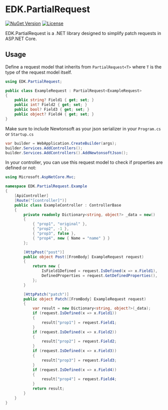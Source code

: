 # EDK.PartialRequest

[![NuGet Version](https://img.shields.io/nuget/v/EDK.PartialRequest.svg)](https://www.nuget.org/packages/EDK.PartialRequest/)
[![License](https://img.shields.io/badge/license-MIT-blue.svg)](LICENSE)

EDK.PartialRequest is a .NET library designed to simplify patch requests in ASP.NET Core.

## Usage

Define a request model that inherits from `PartialRequest<T>` where `T` is the type of the request model itself.

```csharp
using EDK.PartialRequest;

public class ExampleRequest : PartialRequest<ExampleRequest>
{
    public string? Field1 { get; set; }
    public int? Field2 { get; set; }
    public bool? Field3 { get; set; }
    public object? Field4 { get; set; }
}
```

Make sure to include Newtonsoft as your json serializer in your `Program.cs` or `Startup.cs`
```csharp
var builder = WebApplication.CreateBuilder(args);
builder.Services.AddControllers();
builder.Services.AddControllers().AddNewtonsoftJson();
```

In your controller, you can use this request model to check if properties are defined or not:

```csharp
using Microsoft.AspNetCore.Mvc;

namespace EDK.PartialRequest.Example
{
    [ApiController]
    [Route("[controller]")]
    public class ExampleController : ControllerBase
    {
        private readonly Dictionary<string, object?> _data = new()
        {
            { "prop1", "original" },
            { "prop2", -1 },
            { "prop3", false },
            { "prop4", new { Name = "name" } }
        };

        [HttpPost("post")]
        public object Post([FromBody] ExampleRequest request)
        {
            return new {
                IsField1Defined = request.IsDefined(x => x.Field1),
                DefinedProperties = request.GetDefinedProperties(),   
            };
        }

        [HttpPatch("patch")]
        public object Patch([FromBody] ExampleRequest request)
        {
            var result = new Dictionary<string, object?>(_data);
            if (request.IsDefined(x => x.Field1))
            {
                result["prop1"] = request.Field1;
            }
            if (request.IsDefined(x => x.Field2))
            {
                result["prop2"] = request.Field2;
            }
            if (request.IsDefined(x => x.Field3))
            {
                result["prop3"] = request.Field3;
            }
            if (request.IsDefined(x => x.Field4))
            {
                result["prop4"] = request.Field4;
            }
            return result;
        }
    }
}
```